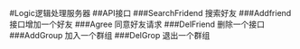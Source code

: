 #Logic逻辑处理服务器
##API接口
###SearchFridend 搜索好友
###Addfriend 接口增加一个好友
###Agree 同意好友请求
###DelFriend 删除一个接口
###AddGroup  加入一个群组
###DelGrop  退出一个群组